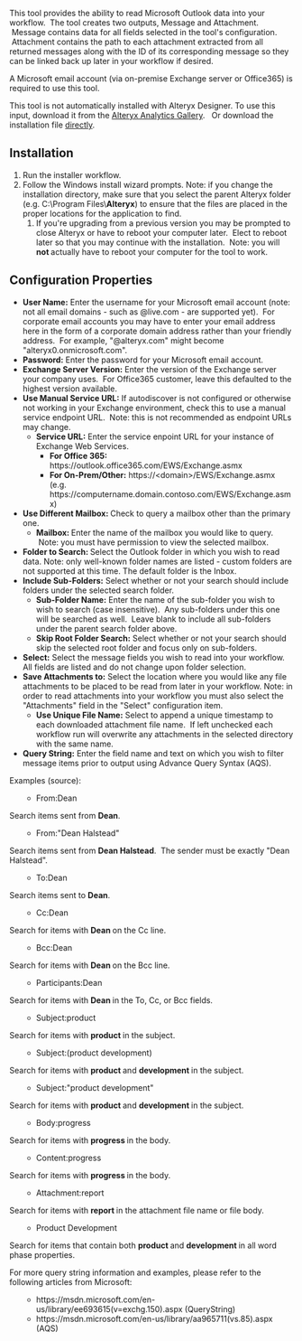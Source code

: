 <p class="zfr3Q" id="p_Y30R1UzmExN0">This tool provides the ability to read Microsoft Outlook data into your workflow. &nbsp;The tool creates two outputs, Message and Attachment. &nbsp;Message contains data for all fields selected in the tool's configuration. &nbsp;Attachment contains the path to each attachment extracted from all returned messages along with the ID of its corresponding message so they can be linked back up later in your workflow if desired.</p><p class="zfr3Q" id="p_F9FiBWHkEx_t">A Microsoft email account (via on-premise Exchange server or Office365) is required to use this tool.</p><p class="zfr3Q" id="p_D9RxmI6rEx_3">This tool is not automatically installed with Alteryx Designer. To use this input, download it from the <a href="https://www.google.com/url?q=https%3A%2F%2Fgallery.alteryx.com%2F&sa=D&sntz=1&usg=AFQjCNFsulAP-1RiHfbFV_FJXTr7TbVnAw">Alteryx Analytics Gallery</a>. &nbsp; Or download the installation file <a href="https://drive.google.com/open?id=0B11L6XXkpz_YNGFuMGlFQTBIVEE">directly</a>.</p><h2 class="zfr3Q JYVBee" id="p_Ri1rV3NdgyHj">Installation</h2><ol class="n8H08c BKnRcf"><li class="zfr3Q TYR86d lsiHE" id="p_fy2RyjLog1Yr">Run the installer workflow.</li><li class="zfr3Q TYR86d lsiHE" id="p_el5_CIIRg-Vf">Follow the Windows install wizard prompts. Note: if you change the installation directory, make sure that you select the parent Alteryx folder (e.g. C:\Program Files\<span style="font-weight: bold;">Alteryx</span>) to ensure that the files are placed in the proper locations for the application to find.<ol class="n8H08c BKnRcf"><li class="zfr3Q TYR86d lsiHE" id="p_HoG0xWRTQrUA">If you're upgrading from a previous version you may be prompted to close Alteryx or have to reboot your computer later. &nbsp;Elect to reboot later so that you may continue with the installation. &nbsp;Note: you will <span style="font-weight: bold;">not </span>actually have to reboot your computer for the tool to work.</li></ol></li></ol><h2 class="zfr3Q JYVBee" id="p_KRrxZOUuEyAF">Configuration Properties</h2><ul class="n8H08c UVNKR"><li class="zfr3Q TYR86d eD0Rn" id="p_AzUWSAwuEyAZ"><span style="font-weight: bold;">User Name:</span> Enter the username for your Microsoft email account (note: not all email domains - such as @live.com - are supported yet). &nbsp;For corporate email accounts you may have to enter your email address here in the form of a corporate domain address rather than your friendly address. &nbsp;For example, "@alteryx.com" might become "alteryx0.onmicrosoft.com".</li><li class="zfr3Q TYR86d eD0Rn" id="p_Bkisc34xEyAo"><span style="font-weight: bold;">Password:</span> Enter the password for your Microsoft email account.</li><li class="zfr3Q TYR86d eD0Rn" id="p_vVAAnQokC3d-"><span style="font-weight: bold;">Exchange Server Version:</span> Enter the version of the Exchange server your company uses. &nbsp;For Office365 customer, leave this defaulted to the highest version available.</li><li class="zfr3Q TYR86d eD0Rn" id="p_K9Nb41nzVgkI"><span style="font-weight: bold;">Use Manual Service URL:</span> If autodiscover is not configured or otherwise not working in your Exchange environment, check this to use a manual service endpoint URL. &nbsp;Note: this is not recommended as endpoint URLs may change.<ul class="n8H08c UVNKR"><li class="zfr3Q TYR86d eD0Rn" id="p_P-EPr48GVwW-"><span style="font-weight: bold;">Service URL:</span> Enter the service enpoint URL for your instance of Exchange Web Services. &nbsp;<ul class="n8H08c UVNKR"><li class="zfr3Q TYR86d eD0Rn" id="p_uvu8XieKV848"><span style="font-weight: bold;">For Office 365:</span> <span role="link" class="dhtgD">https://outlook.office365.com/EWS/Exchange.asmx</span></li><li class="zfr3Q TYR86d eD0Rn" id="p_hZuXwFm-WC1X"><span style="font-weight: bold;">For On-Prem/Other:</span> https://&lt;domain&gt;/EWS/Exchange.asmx (e.g. https://computername.domain.contoso.com/EWS/Exchange.asmx)</li></ul></li></ul></li><li class="zfr3Q TYR86d eD0Rn" id="p_HjoXrbNDEyBG"><span style="font-weight: bold;">Use Different Mailbox: </span>Check to query a mailbox other than the primary one.<ul class="n8H08c UVNKR"><li class="zfr3Q TYR86d eD0Rn" id="p_RZ0xfbo4ik3d"><span style="font-weight: bold;">Mailbox: </span>Enter the name of the mailbox you would like to query. &nbsp;Note: you must have permission to view the selected mailbox.</li></ul></li><li class="zfr3Q TYR86d eD0Rn" id="p_JY9J8qgyiMa2"><span style="font-weight: bold;">Folder to Search: </span>Select the Outlook folder in which you wish to read data. Note: only well-known folder names are listed - custom folders are not supported at this time. The default folder is the Inbox.</li><li class="zfr3Q TYR86d eD0Rn" id="p_o1kM-UZkxBnL"><span style="font-weight: bold;">Include Sub-Folders:</span> Select whether or not your search should include folders under the selected search folder.<ul class="n8H08c UVNKR"><li class="zfr3Q TYR86d eD0Rn" id="p_453LWEqBxSoF"><span style="font-weight: bold;">Sub-Folder Name:</span> Enter the name of the sub-folder you wish to wish to search (case insensitive). &nbsp;Any sub-folders under this one will be searched as well. &nbsp;Leave blank to include all sub-folders under the parent search folder above.</li><li class="zfr3Q TYR86d eD0Rn" id="p_EKFJ7Nsz5Cd5"><span style="font-weight: bold;">Skip Root Folder Search:</span> Select whether or not your search should skip the selected root folder and focus only on sub-folders.</li></ul></li><li class="zfr3Q TYR86d eD0Rn" id="p_se0oXAx1EyBI"><span style="font-weight: bold;">Select:</span> Select the message fields you wish to read into your workflow. All fields are listed and do not change upon folder selection.</li><li class="zfr3Q TYR86d eD0Rn" id="p_oTr_T_09EyBP"><span style="font-weight: bold;">Save Attachments to:</span> Select the location where you would like any file attachments to be placed to be read from later in your workflow. Note: in order to read attachments into your workflow you must also select the "Attachments" field in the "Select" configuration item.<ul class="n8H08c UVNKR"><li class="zfr3Q TYR86d eD0Rn" id="p_QbCOyczQ5sXf"><span style="font-weight: bold;">Use Unique File Name:</span> Select to append a unique timestamp to each downloaded attachment file name. &nbsp;If left unchecked each workflow run will overwrite any attachments in the selected directory with the same name.</li></ul></li><li class="zfr3Q TYR86d eD0Rn" id="p_Uiz8-1YXMa3m"><span style="font-weight: bold;">Query String:</span> Enter the field name and text on which you wish to filter message items prior to output using Advance Query Syntax (AQS). &nbsp;</li></ul><p data-indent="1" class="zfr3Q QcmuFb" id="p_ogLQirNZPiYe">Examples (<span role="link" class="dhtgD">source</span>):</p><ul class="n8H08c UVNKR"><ul class="n8H08c UVNKR"><li class="zfr3Q TYR86d eD0Rn" id="p_L1B4UMasPjid">From:Dean</li></ul></ul><p data-indent="2" class="zfr3Q vDPrib" id="p_bVp5wWWFQfaZ">Search items sent from <span style="font-weight: bold;">Dean</span>.</p><ul class="n8H08c UVNKR"><ul class="n8H08c UVNKR"><li class="zfr3Q TYR86d eD0Rn" id="p_GbjdyhFDQLVW">From:"Dean Halstead"</li></ul></ul><p data-indent="2" class="zfr3Q vDPrib" id="p__B7I8pZ1Qhyh">Search items sent from <span style="font-weight: bold;">Dean Halstead</span>. &nbsp;The sender must be exactly "Dean Halstead".</p><ul class="n8H08c UVNKR"><ul class="n8H08c UVNKR"><li class="zfr3Q TYR86d eD0Rn" id="p_XXnDcIsCQNDB">To:Dean</li></ul></ul><p data-indent="2" class="zfr3Q vDPrib" id="p_zJhO1LpHQmmJ">Search items sent to <span style="font-weight: bold;">Dean</span>.</p><ul class="n8H08c UVNKR"><ul class="n8H08c UVNKR"><li class="zfr3Q TYR86d eD0Rn" id="p_X3ABCA0mQNuv">Cc:Dean</li></ul></ul><p data-indent="2" class="zfr3Q vDPrib" id="p_602FXJARQoVO">Search for items with <span style="font-weight: bold;">Dean </span>on the Cc line.</p><ul class="n8H08c UVNKR"><ul class="n8H08c UVNKR"><li class="zfr3Q TYR86d eD0Rn" id="p_OTjaTCZLQOow">Bcc:Dean</li></ul></ul><p data-indent="2" class="zfr3Q vDPrib" id="p_z65LTUVpQr3d">Search for items with <span style="font-weight: bold;">Dean </span>on the Bcc line.</p><ul class="n8H08c UVNKR"><ul class="n8H08c UVNKR"><li class="zfr3Q TYR86d eD0Rn" id="p_R-FdlIsUQPN1">Participants:Dean</li></ul></ul><p data-indent="2" class="zfr3Q vDPrib" id="p_7NexgBp0Qum-">Search for items with <span style="font-weight: bold;">Dean </span>in the To, Cc, or Bcc fields.</p><ul class="n8H08c UVNKR"><ul class="n8H08c UVNKR"><li class="zfr3Q TYR86d eD0Rn" id="p_n2RALGKCQQH5">Subject:product</li></ul></ul><p data-indent="2" class="zfr3Q vDPrib" id="p_Q66KjEELQxgD">Search for items with <span style="font-weight: bold;">product </span>in the subject.</p><ul class="n8H08c UVNKR"><ul class="n8H08c UVNKR"><li class="zfr3Q TYR86d eD0Rn" id="p_RPqNOUpTQRCt">Subject:(product development)</li></ul></ul><p data-indent="2" class="zfr3Q vDPrib" id="p_wUbP0tO3Q1Al">Search for items with <span style="font-weight: bold;">product </span>and <span style="font-weight: bold;">development </span>in the subject.</p><ul class="n8H08c UVNKR"><ul class="n8H08c UVNKR"><li class="zfr3Q TYR86d eD0Rn" id="p_JJWCOzJYQS3q">Subject:"product development"</li></ul></ul><p data-indent="2" class="zfr3Q vDPrib" id="p_qQz8m1UyQ_XA">Search for items with <span style="font-weight: bold;">product </span>and <span style="font-weight: bold;">development </span>in the subject.</p><ul class="n8H08c UVNKR"><ul class="n8H08c UVNKR"><li class="zfr3Q TYR86d eD0Rn" id="p_3XPthoY4QVTD">Body:progress</li></ul></ul><p data-indent="2" class="zfr3Q vDPrib" id="p_xLg1p-3FRDMm">Search for items with <span style="font-weight: bold;">progress </span>in the body.</p><ul class="n8H08c UVNKR"><ul class="n8H08c UVNKR"><li class="zfr3Q TYR86d eD0Rn" id="p_w7gLSermQWum">Content:progress</li></ul></ul><p data-indent="2" class="zfr3Q vDPrib" id="p_LwwHdgtERFj7">Search for items with <span style="font-weight: bold;">progress </span>in the body.</p><ul class="n8H08c UVNKR"><ul class="n8H08c UVNKR"><li class="zfr3Q TYR86d eD0Rn" id="p_WKYzRP4DQX6D">Attachment:report</li></ul></ul><p data-indent="2" class="zfr3Q vDPrib" id="p_YCYS3QlERHOJ">Search for items with <span style="font-weight: bold;">report </span>in the attachment file name or file body.</p><ul class="n8H08c UVNKR"><ul class="n8H08c UVNKR"><li class="zfr3Q TYR86d eD0Rn" id="p_2XcS5GPRQY6X">Product Development</li></ul></ul><p data-indent="2" class="zfr3Q vDPrib" id="p_ar262B4GRJl8">Search for items that contain both <span style="font-weight: bold;">product </span>and <span style="font-weight: bold;">development </span>in all word phase properties.</p><p data-indent="1" class="zfr3Q QcmuFb" id="p_tjBKPbeHPaix">For more query string information and examples, please refer to the following articles from Microsoft:&nbsp;</p><ul class="n8H08c UVNKR"><ul class="n8H08c UVNKR"><li class="zfr3Q TYR86d eD0Rn" id="p_2eHNrr4OOwMK"><span role="link" class="dhtgD">https://msdn.microsoft.com/en-us/library/ee693615(v=exchg.150).aspx</span> (QueryString)</li><li class="zfr3Q TYR86d eD0Rn" id="p_-JJ9AxxGOxuG"><span role="link" class="dhtgD">https://msdn.microsoft.com/en-us/library/aa965711(vs.85).aspx</span> (AQS)</li></ul></ul><p class="zfr3Q" id="p_PFluQW2FEyDI">&nbsp;</p>
